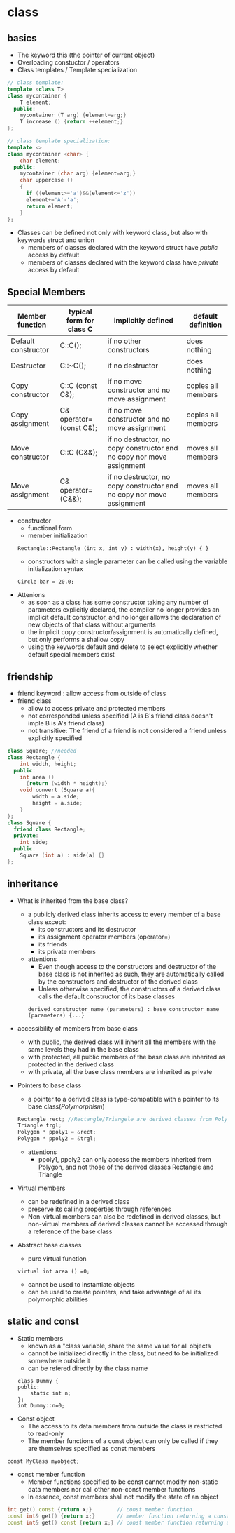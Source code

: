 # class
## basics
* The keyword this (the pointer of current object)
* Overloading constuctor / operators
* Class templates / Template specialization
```C++
// class template:
template <class T>
class mycontainer {
    T element;
  public:
    mycontainer (T arg) {element=arg;}
    T increase () {return ++element;}
};

// class template specialization:
template <>
class mycontainer <char> {
    char element;
  public:
    mycontainer (char arg) {element=arg;}
    char uppercase ()
    {
      if ((element>='a')&&(element<='z'))
      element+='A'-'a';
      return element;
    }
};
```
* Classes can be defined not only with keyword class, but also with keywords struct and union
    * members of classes declared with the keyword struct have _public_ access by default
    * members of classes declared with the keyword class have _private_ access by default

## Special Members
Member function	|typical form for class C |implicitly defined |	default definition
----------------|-------------------------|-------------------|--------------------
Default constructor	|C::C();|if no other constructors |	does nothing
Destructor	|C::~C();|if no destructor	|does nothing
Copy constructor	|C::C (const C&);|	if no move constructor and no move assignment|	copies all members
Copy assignment	| C& operator= (const C&);|	if no move constructor and no move assignment|	copies all members
Move constructor |	C::C (C&&);|	if no destructor, no copy constructor and no copy nor move assignment|	moves all members
Move assignment |	C& operator= (C&&);|	if no destructor, no copy constructor and no copy nor move assignment|moves all members
* constructor
    * functional form
    * member initialization
    ```
    Rectangle::Rectangle (int x, int y) : width(x), height(y) { }
    ```
    * constructors with a single parameter can be called using the variable initialization syntax
    ```
    Circle bar = 20.0;
    ```
* Attenions
    * as soon as a class has some constructor taking any number of parameters explicitly declared, the compiler no longer provides an implicit default constructor, and no longer allows the declaration of new objects of that class without arguments
    * the implicit copy constructor/assignment is automatically defined, but only performs a shallow copy
    * using the keywords default and delete to select explicitly whether default special members exist
    
## friendship 
* friend keyword : allow access from outside of class
* friend class
    * allow to access private and protected members
    * not corresponded unless specified (A is B's friend class doesn't imple B is A's friend class)
    * not transitive: The friend of a friend is not considered a friend unless explicitly specified
```C++
class Square; //needed
class Rectangle {
    int width, height;
  public:
    int area ()
      {return (width * height);}
    void convert (Square a){
        width = a.side;
        height = a.side;
    }
};
class Square {
  friend class Rectangle;
  private:
    int side;
  public:
    Square (int a) : side(a) {}
};
```

## inheritance
* What is inherited from the base class?
    * a publicly derived class inherits access to every member of a base class except:
        * its constructors and its destructor
        * its assignment operator members (operator=)
        * its friends
        * its private members
    * attentions
        * Even though access to the constructors and destructor of the base class is not inherited as such, they are automatically called by the constructors and destructor of the derived class
        * Unless otherwise specified, the constructors of a derived class calls the default constructor of its base classes
        ```
        derived_constructor_name (parameters) : base_constructor_name (parameters) {...}
        ```
            
* accessibility of members from base class
    * with public, the derived class will inherit all the members with the same levels they had in the base class
    * with protected, all public members of the base class are inherited as protected in the derived class
    * with private, all the base class members are inherited as private
   
* Pointers to base class
    * a pointer to a derived class is type-compatible with a pointer to its base class(_Polymorphism_)
    ```C++
    Rectangle rect; //Rectangle/Triangele are derived classes from Polygon
    Triangle trgl;
    Polygon * ppoly1 = &rect;
    Polygon * ppoly2 = &trgl;
    ```
    * attentions
        * ppoly1, ppoly2 can only access the members inherited from Polygon, and not those of the derived classes Rectangle and Triangle

* Virtual members
    * can be redefined in a derived class
    * preserve its calling properties through references 
    * Non-virtual members can also be redefined in derived classes, but non-virtual members of derived classes cannot be accessed through a reference of the base class

* Abstract base classes
    * pure virtual function     
    ```
    virtual int area () =0;
    ```
    * cannot be used to instantiate objects
    * can be used to create pointers, and take advantage of all its polymorphic abilities

## static and const
* Static members
    * known as a "class variable, share the same value for all objects
    * cannot be initialized directly in the class, but need to be initialized somewhere outside it
    * can be refered directly by the class name
    ```
    class Dummy {
    public:
        static int n;
    };
    int Dummy::n=0;
    ```
* Const object
    * The access to its data members from outside the class is restricted to read-only
    * The member functions of a const object can only be called if they are themselves specified as const members    
```
const MyClass myobject;
```
* const member function
    * Member functions specified to be const cannot modify non-static data members nor call other non-const member functions
    * In essence, const members shall not modify the state of an object
```C++
int get() const {return x;}        // const member function
const int& get() {return x;}       // member function returning a const&
const int& get() const {return x;} // const member function returning a const&
```      
